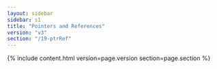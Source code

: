 ```yaml
---
layout: sidebar
sidebar: s1
title: "Pointers and References"
version: "v3"
section: "/19-ptrRef"
---
```

{% include content.html version=page.version section=page.section %}